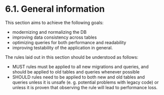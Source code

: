 # 6.1. General information

This section aims to achieve the following goals:
- modernizing and normalizing the DB
- improving data consistency across tables
- optimizing queries for both performance and readability
- improving testability of the application in general.

The rules laid out in this section should be understood as follows:
- MUST rules must be applied to all new migrations and queries, and should be applied
to old tables and queries whenever possible
- SHOULD rules need to be applied to both new and old tables and queries unless it
is unsafe (e. g. potential problems with legacy code) or unless it is proven that
observing the rule will lead to performance loss.
